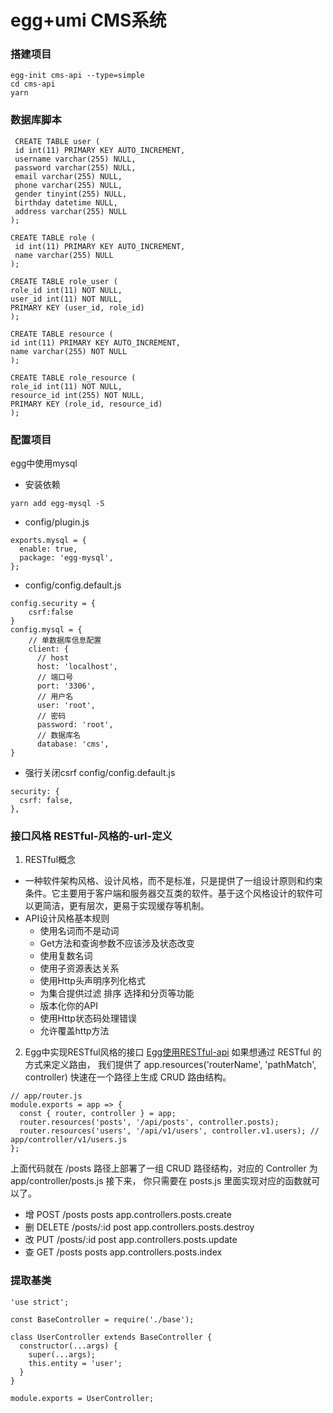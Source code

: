 # egg+umi CMS系统

### 搭建项目
```
egg-init cms-api --type=simple
cd cms-api
yarn 
```

### 数据库脚本
```
 CREATE TABLE user (
 id int(11) PRIMARY KEY AUTO_INCREMENT,
 username varchar(255) NULL,
 password varchar(255) NULL,
 email varchar(255) NULL,
 phone varchar(255) NULL,
 gender tinyint(255) NULL,
 birthday datetime NULL,
 address varchar(255) NULL
);

CREATE TABLE role (
 id int(11) PRIMARY KEY AUTO_INCREMENT,
 name varchar(255) NULL
);

CREATE TABLE role_user (
role_id int(11) NOT NULL,
user_id int(11) NOT NULL,
PRIMARY KEY (user_id, role_id) 
);

CREATE TABLE resource (
id int(11) PRIMARY KEY AUTO_INCREMENT,
name varchar(255) NOT NULL
);

CREATE TABLE role_resource (
role_id int(11) NOT NULL,
resource_id int(255) NOT NULL,
PRIMARY KEY (role_id, resource_id) 
);
```

### 配置项目
egg中使用mysql 
- 安装依赖
```
yarn add egg-mysql -S
```
- config/plugin.js
```
exports.mysql = {
  enable: true,
  package: 'egg-mysql',
};
```
- config/config.default.js
```
config.security = {
    csrf:false
} 
config.mysql = {
    // 单数据库信息配置
    client: {
      // host
      host: 'localhost',
      // 端口号
      port: '3306',
      // 用户名
      user: 'root',
      // 密码
      password: 'root',
      // 数据库名
      database: 'cms',
}
```
- 强行关闭csrf 
config/config.default.js
```
security: {
  csrf: false,
},
```

### 接口风格 RESTful-风格的-url-定义
1. RESTful概念
- 一种软件架构风格、设计风格，而不是标准，只是提供了一组设计原则和约束条件。它主要用于客户端和服务器交互类的软件。基于这个风格设计的软件可以更简洁，更有层次，更易于实现缓存等机制。  
- API设计风格基本规则
  - 使用名词而不是动词
  - Get方法和查询参数不应该涉及状态改变
  - 使用复数名词
  - 使用子资源表达关系
  - 使用Http头声明序列化格式 
  - 为集合提供过滤 排序 选择和分页等功能
  - 版本化你的API
  - 使用Http状态码处理错误
  - 允许覆盖http方法

2. Egg中实现RESTful风格的接口
[Egg使用RESTful-api](https://eggjs.org/zh-cn/basics/router.html#restful-%E9%A3%8E%E6%A0%BC%E7%9A%84-url-%E5%AE%9A%E4%B9%89)
如果想通过 RESTful 的方式来定义路由， 我们提供了 app.resources('routerName', 'pathMatch', controller) 快速在一个路径上生成 CRUD 路由结构。  
```
// app/router.js
module.exports = app => {
  const { router, controller } = app;
  router.resources('posts', '/api/posts', controller.posts);
  router.resources('users', '/api/v1/users', controller.v1.users); // app/controller/v1/users.js
};
```
上面代码就在 /posts 路径上部署了一组 CRUD 路径结构，对应的 Controller 为 app/controller/posts.js 接下来， 你只需要在 posts.js 里面实现对应的函数就可以了。   
- 增  POST    /posts      posts   app.controllers.posts.create
- 删  DELETE  /posts/:id  post    app.controllers.posts.destroy
- 改  PUT     /posts/:id  post    app.controllers.posts.update
- 查  GET     /posts      posts   app.controllers.posts.index

### 提取基类
```
'use strict';

const BaseController = require('./base');

class UserController extends BaseController {
  constructor(...args) {
    super(...args);
    this.entity = 'user';
  }
}

module.exports = UserController;
```

